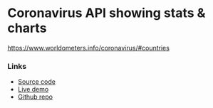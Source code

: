 # Coronavirus API showing stats & charts

https://www.worldometers.info/coronavirus/#countries

### Links
+ [Source code](https://repl.it/@rjlevy/express-coronavirus-country-stats-with-charts)
+ [Live demo](https://express-coronavirus-country-stats-with-charts--rjlevy.repl.co)
+ [Github repo](https://github.com/rolandjlevy/express-coronavirus-country-stats-with-charts)